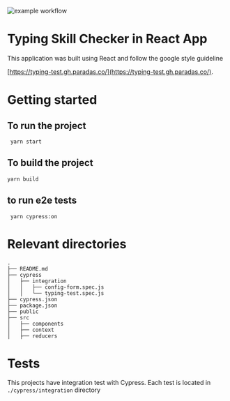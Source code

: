 ![example workflow](https://github.com/jparadasb/mmk-assignament/actions/workflows/cypress.yml/badge.svg)

# Typing Skill Checker in React App

This application was built using React and follow the google style guideline

[https://typing-test.gh.paradas.co/](https://typing-test.gh.paradas.co/).

# Getting started

## To run the project

` yarn start`

## To build the project

`yarn build`

## to run e2e tests

` yarn cypress:on`

# Relevant directories

```
.
├── README.md
├── cypress
│   ├── integration
│   │   ├── config-form.spec.js
│   │   └── typing-test.spec.js
├── cypress.json
├── package.json
├── public
├── src
│   ├── components
│   ├── context
│   ├── reducers
```

# Tests

This projects have integration test with Cypress. Each test is located in `./cypress/integration` directory
